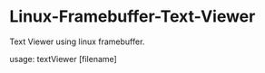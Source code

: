 # Linux-Framebuffer-Text-Viewer

Text Viewer using linux framebuffer.

usage: textViewer [filename]
